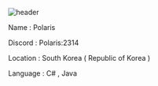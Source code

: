 ![header](https://capsule-render.vercel.app/api?type=slice&color=_F6E3CE&height=500&section=header&text=capsule%20render&fontSize=100)

Name : Polaris

Discord : Polaris:2314

Location : South Korea ( Republic of Korea )

Language : C# , Java
